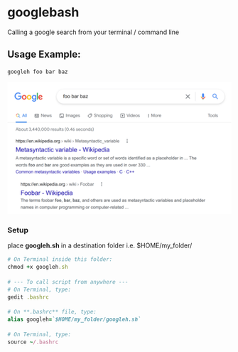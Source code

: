 # googlebash

Calling a google search from your terminal / command line

## Usage Example:

```ruby
googleh foo bar baz
```
![](output.png)

### Setup

place **googleh.sh** in a destination folder i.e. $HOME/my_folder/

```ruby
# On Terminal inside this folder:
chmod +x googleh.sh

# --- To call script from anywhere ---
# On Terminal, type:
gedit .bashrc

# On **.bashrc** file, type:
alias googleh=`$HOME/my_folder/googleh.sh` 

# On Terminal, type:
source ~/.bashrc
```



